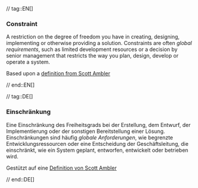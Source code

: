 // tag::EN[]
### Constraint
A restriction on the degree of freedom you have in creating, designing, implementing or otherwise providing a solution. Constraints are often _global requirements_, such as limited development resources or a decision by senior management that restricts the way you plan, design, develop or operate a system.

Based upon a [definition from Scott Ambler](http://agilemodeling.com/artifacts/constraint.htm)



// end::EN[]

// tag::DE[]
### Einschränkung

Eine Einschränkung des Freiheitsgrads bei der Erstellung, dem Entwurf,
der Implementierung oder der sonstigen Bereitstellung einer Lösung.
Einschränkungen sind häufig *globale Anforderungen*, wie begrenzte
Entwicklungsressourcen oder eine Entscheidung der Geschäftsleitung,
die einschränkt, wie ein System geplant, entworfen, entwickelt oder
betrieben wird.

Gestützt auf eine [Definition von Scott
Ambler](http://agilemodeling.com/artifacts/constraint.htm)



// end::DE[]

